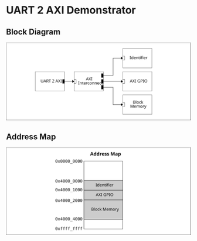 
# UART 2 AXI Demonstrator

## Block Diagram

![bd](figs/bd.svg)


## Address Map

![address map](figs/addr_map.svg)

